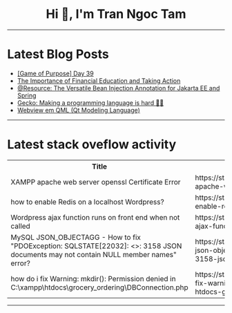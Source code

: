 <h1 align="center">Hi 👋, I'm Tran Ngoc Tam</h1>

---

# Latest Blog Posts 
<!-- BLOG-POST-LIST:START -->
- [[Game of Purpose] Day 39](https://dev.to/humberd/game-of-purpose-day-39-4n66)
- [The Importance of Financial Education and Taking Action](https://dev.to/devmercy/the-importance-of-financial-education-and-taking-action-1igg)
- [@Resource: The Versatile Bean Injection Annotation for Jakarta EE and Spring](https://dev.to/tiuwill/resource-the-versatile-bean-injection-annotation-for-jakarta-ee-and-spring-5af9)
- [Gecko: Making a programming language is hard 😮‍💨](https://dev.to/neutrino2211/gecko-making-a-programming-language-is-hard-4g0a)
- [Webview em QML &lpar;Qt Modeling Language&rpar;](https://dev.to/moprius/webview-em-qml-qt-modeling-language-67k)
<!-- BLOG-POST-LIST:END -->

---

# Latest stack oveflow activity
<table>
  <tr><th>Title</th><th>Link</th></tr>
  <!-- STACKOVERFLOW:START --><tr><td>XAMPP apache web server openssl Certificate Error</td><td>https://stackoverflow.com/questions/78674894/xampp-apache-web-server-openssl-certificate-error</td></tr><tr><td>how to enable Redis on a localhost Wordpress?</td><td>https://stackoverflow.com/questions/78674761/how-to-enable-redis-on-a-localhost-wordpress</td></tr><tr><td>Wordpress ajax function runs on front end when not called</td><td>https://stackoverflow.com/questions/78674644/wordpress-ajax-function-runs-on-front-end-when-not-called</td></tr><tr><td>MySQL JSON_OBJECTAGG - How to fix &quot;PDOException: SQLSTATE[22032]: &lt;&gt;: 3158 JSON documents may not contain NULL member names&quot; error?</td><td>https://stackoverflow.com/questions/78674641/mysql-json-objectagg-how-to-fix-pdoexception-sqlstate22032-3158-json</td></tr><tr><td>how do i fix Warning: mkdir&lpar;&rpar;: Permission denied in C:\xampp\htdocs\grocery_ordering\DBConnection.php</td><td>https://stackoverflow.com/questions/78674501/how-do-i-fix-warning-mkdir-permission-denied-in-c-xampp-htdocs-grocery-orde</td></tr><!-- STACKOVERFLOW:END -->
</table>

---


